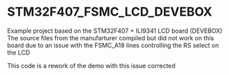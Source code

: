 # STM32F407_FSMC_LCD_DEVEBOX

Example project based on the STM32F407 + ILI9341 LCD board (DEVEBOX)
The source files from the manufarturer compiled but did not work on this board due to an issue with the FSMC_A18 lines controlling the RS select on the LCD


This code is a rework of the demo with this issue corrected

